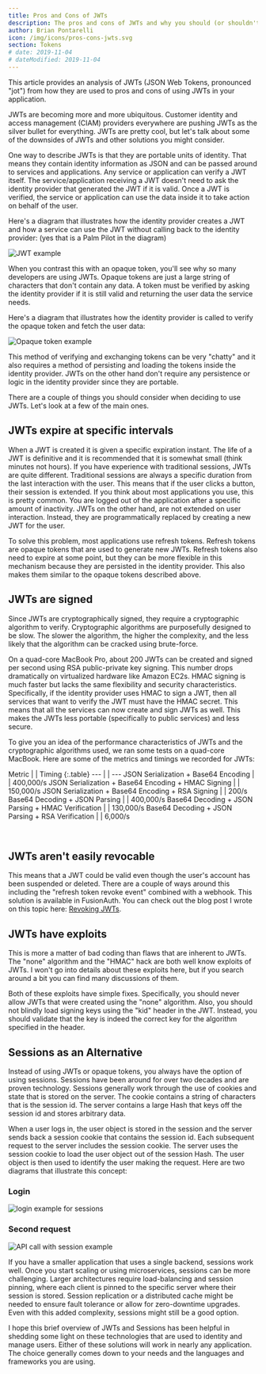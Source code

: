 ```yaml
---
title: Pros and Cons of JWTs
description: The pros and cons of JWTs and why you should (or shouldn't) use them.
author: Brian Pontarelli
icon: /img/icons/pros-cons-jwts.svg
section: Tokens
# date: 2019-11-04
# dateModified: 2019-11-04
---
```


This article provides an analysis of JWTs (JSON Web Tokens, pronounced "jot") from how they are used to pros and cons of using JWTs in your application. 

JWTs are becoming more and more ubiquitous. Customer identity and access management (CIAM) providers everywhere are pushing JWTs as the silver bullet for everything. JWTs are pretty cool, but let's talk about some of the downsides of JWTs and other solutions you might consider.

One way to describe JWTs is that they are portable units of identity. That means they contain identity information as JSON and can be passed around to services and applications. Any service or application can verify a JWT itself. The service/application receiving a JWT doesn't need to ask the identity provider that generated the JWT if it is valid. Once a JWT is verified, the service or application can use the data inside it to take action on behalf of the user.

Here's a diagram that illustrates how the identity provider creates a JWT and how a service can use the JWT without calling back to the identity provider: (yes that is a Palm Pilot in the diagram)

<div class="bg-slate-200 flex justify-center p-4 not-prose">

![JWT example](/img/articles/pros-and-cons-of-jwts/Lets-talk-about-JWTs-Diagram-1.png)

</div>

When you contrast this with an opaque token, you'll see why so many developers are using JWTs. Opaque tokens are just a large string of characters that don't contain any data. A token must be verified by asking the identity provider if it is still valid and returning the user data the service needs.

Here's a diagram that illustrates how the identity provider is called to verify the opaque token and fetch the user data:

<div class="bg-slate-200 flex justify-center p-4 not-prose">

![Opaque token example](/img/articles/pros-and-cons-of-jwts/Lets-talk-about-JWTs-Diagram-2-1.png)

</div>

This method of verifying and exchanging tokens can be very "chatty" and it also requires a method of persisting and loading the tokens inside the identity provider. JWTs on the other hand don't require any persistence or logic in the identity provider since they are portable.

There are a couple of things you should consider when deciding to use JWTs. Let's look at a few of the main ones.

## JWTs expire at specific intervals

When a JWT is created it is given a specific expiration instant. The life of a JWT is definitive and it is recommended that it is somewhat small (think minutes not hours). If you have experience with traditional sessions, JWTs are quite different. Traditional sessions are always a specific duration from the last interaction with the user. This means that if the user clicks a button, their session is extended. If you think about most applications you use, this is pretty common. You are logged out of the application after a specific amount of inactivity. JWTs on the other hand, are not extended on user interaction. Instead, they are programmatically replaced by creating a new JWT for the user.

To solve this problem, most applications use refresh tokens. Refresh tokens are opaque tokens that are used to generate new JWTs. Refresh tokens also need to expire at some point, but they can be more flexible in this mechanism because they are persisted in the identity provider. This also makes them similar to the opaque tokens described above.

## JWTs are signed

Since JWTs are cryptographically signed, they require a cryptographic algorithm to verify. Cryptographic algorithms are purposefully designed to be slow. The slower the algorithm, the higher the complexity, and the less likely that the algorithm can be cracked using brute-force.

On a quad-core MacBook Pro, about 200 JWTs can be created and signed per second using RSA public-private key signing. This number drops dramatically on virtualized hardware like Amazon EC2s. HMAC signing is much faster but lacks the same flexibility and security characteristics. Specifically, if the identity provider uses HMAC to sign a JWT, then all services that want to verify the JWT must have the HMAC secret. This means that all the services can now create and sign JWTs as well. This makes the JWTs less portable (specifically to public services) and less secure.

To give you an idea of the performance characteristics of JWTs and the cryptographic algorithms used, we ran some tests on a quad-core MacBook. Here are some of the metrics and timings we recorded for JWTs:

Metric | | Timing {:.table}
--- | | ---
JSON Serialization + Base64 Encoding | | 400,000/s
JSON Serialization + Base64 Encoding + HMAC Signing | | 150,000/s
JSON Serialization + Base64 Encoding + RSA Signing | | 200/s
Base64 Decoding + JSON Parsing | | 400,000/s
Base64 Decoding + JSON Parsing + HMAC Verification | | 130,000/s
Base64 Decoding + JSON Parsing + RSA Verification | | 6,000/s

<br>

## JWTs aren't easily revocable

This means that a JWT could be valid even though the user's account has been suspended or deleted. There are a couple of ways around this including the "refresh token revoke event" combined with a webhook. This solution is available in FusionAuth. You can check out the blog post I wrote on this topic here: [Revoking JWTs](/learn/expert-advice/tokens/revoking-jwts "Learn about Revoking JWTs").

## JWTs have exploits

This is more a matter of bad coding than flaws that are inherent to JWTs. The "none" algorithm and the "HMAC" hack are both well know exploits of JWTs. I won't go into details about these exploits here, but if you search around a bit you can find many discussions of them.

Both of these exploits have simple fixes. Specifically, you should never allow JWTs that were created using the "none" algorithm. Also, you should not blindly load signing keys using the "kid" header in the JWT. Instead, you should validate that the key is indeed the correct key for the algorithm specified in the header.

## Sessions as an Alternative

Instead of using JWTs or opaque tokens, you always have the option of using sessions. Sessions have been around for over two decades and are proven technology. Sessions generally work through the use of cookies and state that is stored on the server. The cookie contains a string of characters that is the session id. The server contains a large Hash that keys off the session id and stores arbitrary data.

When a user logs in, the user object is stored in the session and the server sends back a session cookie that contains the session id. Each subsequent request to the server includes the session cookie. The server uses the session cookie to load the user object out of the session Hash. The user object is then used to identify the user making the request. Here are two diagrams that illustrate this concept:

### Login

<div class="bg-slate-200 flex justify-center p-4 not-prose">

![login example for sessions](/img/articles/pros-and-cons-of-jwts/Lets-talk-about-JWTs-Diagram-3-1.png)

</div>

### Second request

<div class="bg-slate-200 flex justify-center p-4 not-prose">

![API call with session example](/img/articles/pros-and-cons-of-jwts/Lets-talk-about-JWTs-Diagram-4-2.png)

</div>

If you have a smaller application that uses a single backend, sessions work well. Once you start scaling or using microservices, sessions can be more challenging. Larger architectures require load-balancing and session pinning, where each client is pinned to the specific server where their session is stored. Session replication or a distributed cache might be needed to ensure fault tolerance or allow for zero-downtime upgrades. Even with this added complexity, sessions might still be a good option.

I hope this brief overview of JWTs and Sessions has been helpful in shedding some light on these technologies that are used to identity and manage users. Either of these solutions will work in nearly any application. The choice generally comes down to your needs and the languages and frameworks you are using.
